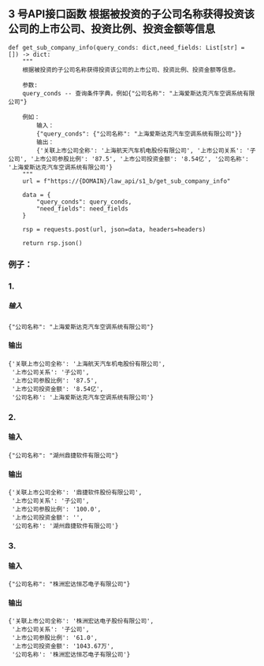 ## 3 号API接口函数 		根据被投资的子公司名称获得投资该公司的上市公司、投资比例、投资金额等信息

``` 
def get_sub_company_info(query_conds: dict,need_fields: List[str] = []) -> dict:
    """
    根据被投资的子公司名称获得投资该公司的上市公司、投资比例、投资金额等信息。

    参数:
    query_conds -- 查询条件字典，例如{"公司名称": "上海爱斯达克汽车空调系统有限公司"}
    
    例如：
        输入：
        {"query_conds": {"公司名称": "上海爱斯达克汽车空调系统有限公司"}}
        输出：
        {'关联上市公司全称': '上海航天汽车机电股份有限公司', '上市公司关系': '子公司', '上市公司参股比例': '87.5', '上市公司投资金额': '8.54亿', '公司名称': '上海爱斯达克汽车空调系统有限公司'}
    """
    url = f"https://{DOMAIN}/law_api/s1_b/get_sub_company_info"

    data = {
        "query_conds": query_conds,
        "need_fields": need_fields
    }

    rsp = requests.post(url, json=data, headers=headers)
    
    return rsp.json()
``` 

### 例子： 
### 1.
##### 输入
``` 
{"公司名称": "上海爱斯达克汽车空调系统有限公司"}
``` 
#### 输出 
``` 
{'关联上市公司全称': '上海航天汽车机电股份有限公司',
 '上市公司关系': '子公司',
 '上市公司参股比例': '87.5',
 '上市公司投资金额': '8.54亿',
 '公司名称': '上海爱斯达克汽车空调系统有限公司'}

```
### 2.
#### 输入
``` 
{"公司名称": "湖州鼎捷软件有限公司"}
``` 
#### 输出
``` 
{'关联上市公司全称': '鼎捷软件股份有限公司',
 '上市公司关系': '子公司',
 '上市公司参股比例': '100.0',
 '上市公司投资金额': '',
 '公司名称': '湖州鼎捷软件有限公司'}
``` 


### 3.
#### 输入
``` 
{"公司名称": "株洲宏达恒芯电子有限公司"}
``` 
#### 输出
``` 
{'关联上市公司全称': '株洲宏达电子股份有限公司',
 '上市公司关系': '子公司',
 '上市公司参股比例': '61.0',
 '上市公司投资金额': '1043.67万',
 '公司名称': '株洲宏达恒芯电子有限公司'}
``` 
